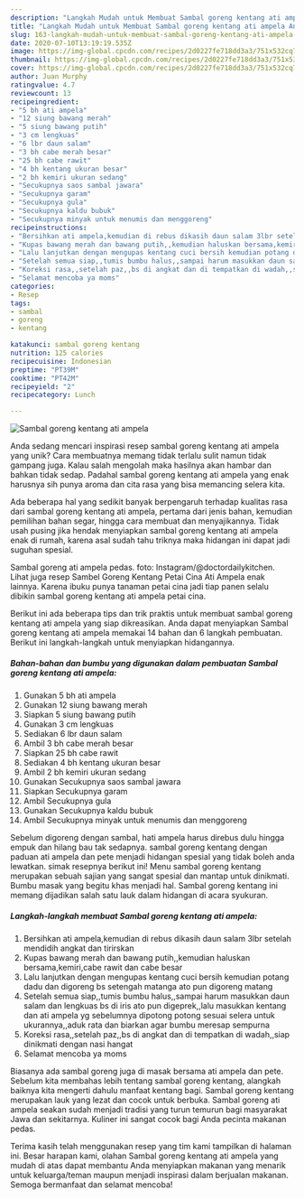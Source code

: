```yaml
---
description: "Langkah Mudah untuk Membuat Sambal goreng kentang ati ampela Anti Gagal"
title: "Langkah Mudah untuk Membuat Sambal goreng kentang ati ampela Anti Gagal"
slug: 163-langkah-mudah-untuk-membuat-sambal-goreng-kentang-ati-ampela-anti-gagal
date: 2020-07-10T13:19:19.535Z
image: https://img-global.cpcdn.com/recipes/2d0227fe718dd3a3/751x532cq70/sambal-goreng-kentang-ati-ampela-foto-resep-utama.jpg
thumbnail: https://img-global.cpcdn.com/recipes/2d0227fe718dd3a3/751x532cq70/sambal-goreng-kentang-ati-ampela-foto-resep-utama.jpg
cover: https://img-global.cpcdn.com/recipes/2d0227fe718dd3a3/751x532cq70/sambal-goreng-kentang-ati-ampela-foto-resep-utama.jpg
author: Juan Murphy
ratingvalue: 4.7
reviewcount: 13
recipeingredient:
- "5 bh ati ampela"
- "12 siung bawang merah"
- "5 siung bawang putih"
- "3 cm lengkuas"
- "6 lbr daun salam"
- "3 bh cabe merah besar"
- "25 bh cabe rawit"
- "4 bh kentang ukuran besar"
- "2 bh kemiri ukuran sedang"
- "Secukupnya saos sambal jawara"
- "Secukupnya garam"
- "Secukupnya gula"
- "Secukupnya kaldu bubuk"
- "Secukupnya minyak untuk menumis dan menggoreng"
recipeinstructions:
- "Bersihkan ati ampela,kemudian di rebus dikasih daun salam 3lbr setelah mendidih angkat dan tirirskan"
- "Kupas bawang merah dan bawang putih,,kemudian haluskan bersama,kemiri,cabe rawit dan cabe besar"
- "Lalu lanjutkan dengan mengupas kentang cuci bersih kemudian potang dadu dan digoreng bs setengah matanga ato pun digoreng matang"
- "Setelah semua siap,,tumis bumbu halus,,sampai harum masukkan daun salam dan lengkuas bs di iris ato pun digeprek,,lalu masukkan kentang dan ati ampela yg sebelumnya dipotong potong sesuai selera untuk ukurannya,,aduk rata dan biarkan agar bumbu meresap sempurna"
- "Koreksi rasa,,setelah paz,,bs di angkat dan di tempatkan di wadah,,siap dinikmati dengan nasi hangat"
- "Selamat mencoba ya moms"
categories:
- Resep
tags:
- sambal
- goreng
- kentang

katakunci: sambal goreng kentang 
nutrition: 125 calories
recipecuisine: Indonesian
preptime: "PT39M"
cooktime: "PT42M"
recipeyield: "2"
recipecategory: Lunch

---
```



![Sambal goreng kentang ati ampela](https://img-global.cpcdn.com/recipes/2d0227fe718dd3a3/751x532cq70/sambal-goreng-kentang-ati-ampela-foto-resep-utama.jpg)

Anda sedang mencari inspirasi resep sambal goreng kentang ati ampela yang unik? Cara membuatnya memang tidak terlalu sulit namun tidak gampang juga. Kalau salah mengolah maka hasilnya akan hambar dan bahkan tidak sedap. Padahal sambal goreng kentang ati ampela yang enak harusnya sih punya aroma dan cita rasa yang bisa memancing selera kita.

Ada beberapa hal yang sedikit banyak berpengaruh terhadap kualitas rasa dari sambal goreng kentang ati ampela, pertama dari jenis bahan, kemudian pemilihan bahan segar, hingga cara membuat dan menyajikannya. Tidak usah pusing jika hendak menyiapkan sambal goreng kentang ati ampela enak di rumah, karena asal sudah tahu triknya maka hidangan ini dapat jadi suguhan spesial.

Sambal goreng ati ampela pedas. foto: Instagram/@doctordailykitchen. Lihat juga resep Sambel Goreng Kentang Petai Cina Ati Ampela enak lainnya. Karena ibuku punya tanaman petai cina jadi tiap panen selalu dibikin sambal goreng kentang ati ampela petai cina.


Berikut ini ada beberapa tips dan trik praktis untuk membuat sambal goreng kentang ati ampela yang siap dikreasikan. Anda dapat menyiapkan Sambal goreng kentang ati ampela memakai 14 bahan dan 6 langkah pembuatan. Berikut ini langkah-langkah untuk menyiapkan hidangannya.

<!--inarticleads1-->

##### Bahan-bahan dan bumbu yang digunakan dalam pembuatan Sambal goreng kentang ati ampela:

1. Gunakan 5 bh ati ampela
1. Gunakan 12 siung bawang merah
1. Siapkan 5 siung bawang putih
1. Gunakan 3 cm lengkuas
1. Sediakan 6 lbr daun salam
1. Ambil 3 bh cabe merah besar
1. Siapkan 25 bh cabe rawit
1. Sediakan 4 bh kentang ukuran besar
1. Ambil 2 bh kemiri ukuran sedang
1. Gunakan Secukupnya saos sambal jawara
1. Siapkan Secukupnya garam
1. Ambil Secukupnya gula
1. Gunakan Secukupnya kaldu bubuk
1. Ambil Secukupnya minyak untuk menumis dan menggoreng


Sebelum digoreng dengan sambal, hati ampela harus direbus dulu hingga empuk dan hilang bau tak sedapnya. sambal goreng kentang dengan paduan ati ampela dan pete menjadi hidangan spesial yang tidak boleh anda lewatkan. simak resepnya berikut ini! Menu sambal goreng kentang merupakan sebuah sajian yang sangat spesial dan mantap untuk dinikmati. Bumbu masak yang begitu khas menjadi hal. Sambal goreng kentang ini memang dijadikan salah satu lauk dalam hidangan di acara syukuran. 

<!--inarticleads2-->

##### Langkah-langkah membuat Sambal goreng kentang ati ampela:

1. Bersihkan ati ampela,kemudian di rebus dikasih daun salam 3lbr setelah mendidih angkat dan tirirskan
1. Kupas bawang merah dan bawang putih,,kemudian haluskan bersama,kemiri,cabe rawit dan cabe besar
1. Lalu lanjutkan dengan mengupas kentang cuci bersih kemudian potang dadu dan digoreng bs setengah matanga ato pun digoreng matang
1. Setelah semua siap,,tumis bumbu halus,,sampai harum masukkan daun salam dan lengkuas bs di iris ato pun digeprek,,lalu masukkan kentang dan ati ampela yg sebelumnya dipotong potong sesuai selera untuk ukurannya,,aduk rata dan biarkan agar bumbu meresap sempurna
1. Koreksi rasa,,setelah paz,,bs di angkat dan di tempatkan di wadah,,siap dinikmati dengan nasi hangat
1. Selamat mencoba ya moms


Biasanya ada sambal goreng juga di masak bersama ati ampela dan pete. Sebelum kita membahas lebih tentang sambal goreng kentang, alangkah baiknya kita mengerti dahulu manfaat kentang bagi. Sambal goreng kentang merupakan lauk yang lezat dan cocok untuk berbuka. Sambal goreng ati ampela seakan sudah menjadi tradisi yang turun temurun bagi masyarakat Jawa dan sekitarnya. Kuliner ini sangat cocok bagi Anda pecinta makanan pedas. 

Terima kasih telah menggunakan resep yang tim kami tampilkan di halaman ini. Besar harapan kami, olahan Sambal goreng kentang ati ampela yang mudah di atas dapat membantu Anda menyiapkan makanan yang menarik untuk keluarga/teman maupun menjadi inspirasi dalam berjualan makanan. Semoga bermanfaat dan selamat mencoba!
